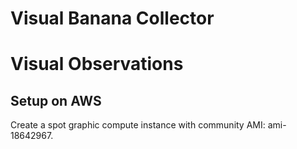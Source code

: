 # Visual Banana Collector 

# Visual Observations

## Setup on AWS

Create a spot graphic compute instance with community AMI: ami-18642967.
